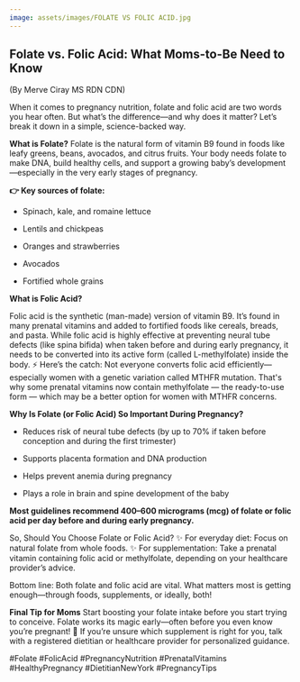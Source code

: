 ```yaml
---
image: assets/images/FOLATE VS FOLIC ACID.jpg
---
```


## Folate vs. Folic Acid: What Moms-to-Be Need to Know
(By Merve Ciray MS RDN CDN)


When it comes to pregnancy nutrition, folate and folic acid are two words you hear often. But what’s the difference—and why does it matter? Let’s break it down in a simple, science-backed way.

**What is Folate?**
Folate is the natural form of vitamin B9 found in foods like leafy greens, beans, avocados, and citrus fruits.
Your body needs folate to make DNA, build healthy cells, and support a growing baby’s development—especially in the very early stages of pregnancy.

**👉 Key sources of folate:**

- Spinach, kale, and romaine lettuce

- Lentils and chickpeas

- Oranges and strawberries

- Avocados

- Fortified whole grains



**What is Folic Acid?**

Folic acid is the synthetic (man-made) version of vitamin B9. It’s found in many prenatal vitamins and added to fortified foods like cereals, breads, and pasta.
While folic acid is highly effective at preventing neural tube defects (like spina bifida) when taken before and during early pregnancy, it needs to be converted into its active form (called L-methylfolate) inside the body.
⚡ Here’s the catch: Not everyone converts folic acid efficiently—especially women with a genetic variation called MTHFR mutation. That's why some prenatal vitamins now contain methylfolate — the ready-to-use form — which may be a better option for women with MTHFR concerns.


**Why Is Folate (or Folic Acid) So Important During Pregnancy?**

- Reduces risk of neural tube defects (by up to 70% if taken before conception and during the first trimester)

- Supports placenta formation and DNA production

- Helps prevent anemia during pregnancy

- Plays a role in brain and spine development of the baby


**Most guidelines recommend 400–600 micrograms (mcg) of folate or folic acid per day before and during early pregnancy.**


So, Should You Choose Folate or Folic Acid?
✨ For everyday diet: Focus on natural folate from whole foods.
✨ For supplementation: Take a prenatal vitamin containing folic acid or methylfolate, depending on your healthcare provider’s advice.

Bottom line: Both folate and folic acid are vital. What matters most is getting enough—through foods, supplements, or ideally, both!

**Final Tip for Moms**
Start boosting your folate intake before you start trying to conceive.
Folate works its magic early—often before you even know you’re pregnant! 🌸
If you’re unsure which supplement is right for you, talk with a registered dietitian or healthcare provider for personalized guidance.

#Folate #FolicAcid #PregnancyNutrition #PrenatalVitamins #HealthyPregnancy #DietitianNewYork #PregnancyTips
